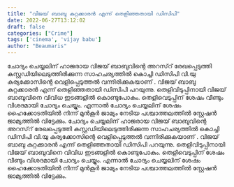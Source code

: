 ```yaml
---
title: "വിജയ് ബാബു കുറ്റക്കാരൻ എന്ന് തെളിഞ്ഞതായി ഡിസിപി"
date: 2022-06-27T13:12:02
draft: false
categories: ["Crime"]
tags: ['cinema', 'vijay babu']
author: "Beaumaris"
---
```


ചോദ്യം ചെയ്യലിന് ഹാജരായ വിജയ് ബാബുവിന്റെ അറസ്‌റ് രേഖപ്പെടുത്തി കസ്റ്റഡിയിലെടുത്തിരിക്കുന്ന സാഹചര്യത്തിൽ കൊച്ചി ഡിസിപി വി.യു കുര്യക്കോസിന്റെ വെളിപ്പെടുത്തൽ വന്നിരിക്കുകയാണ് . വിജയ് ബാബു കുറ്റക്കാരൻ എന്ന് തെളിഞ്ഞതായി ഡിസിപി പറയുന്നു. തെളിവിടുപ്പിനായി വിജയ് ബാബുവിനെ വിവിധ ഇടങ്ങളിൽ കൊണ്ടുപോകും. തെളിവെടുപ്പിന് ശേഷം വീണ്ടും വിശദമായി ചോദ്യം ചെയ്യും. എന്നാൽ ചോദ്യം ചെയ്യലിന് ശേഷം ഹൈക്കോടതിയില്‍ നിന്ന് മുന്‍കൂര്‍ ജാമ്യം നേടിയ പശ്ചാത്തലത്തില്‍ സ്റ്റേഷന്‍ ജാമ്യത്തില്‍ വിട്ടേക്കും.
ചോദ്യം ചെയ്യലിന് ഹാജരായ വിജയ് ബാബുവിന്റെ അറസ്‌റ് രേഖപ്പെടുത്തി കസ്റ്റഡിയിലെടുത്തിരിക്കുന്ന സാഹചര്യത്തിൽ കൊച്ചി ഡിസിപി വി.യു കുര്യക്കോസിന്റെ വെളിപ്പെടുത്തൽ വന്നിരിക്കുകയാണ് . വിജയ് ബാബു കുറ്റക്കാരൻ എന്ന് തെളിഞ്ഞതായി ഡിസിപി പറയുന്നു. തെളിവിടുപ്പിനായി വിജയ് ബാബുവിനെ വിവിധ ഇടങ്ങളിൽ കൊണ്ടുപോകും. തെളിവെടുപ്പിന് ശേഷം വീണ്ടും വിശദമായി ചോദ്യം ചെയ്യും. എന്നാൽ ചോദ്യം ചെയ്യലിന് ശേഷം ഹൈക്കോടതിയില്‍ നിന്ന് മുന്‍കൂര്‍ ജാമ്യം നേടിയ പശ്ചാത്തലത്തില്‍ സ്റ്റേഷന്‍ ജാമ്യത്തില്‍ വിട്ടേക്കും.
